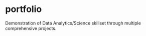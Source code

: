 # portfolio
Demonstration of Data Analytics/Science skillset through multiple comprehensive projects. 
